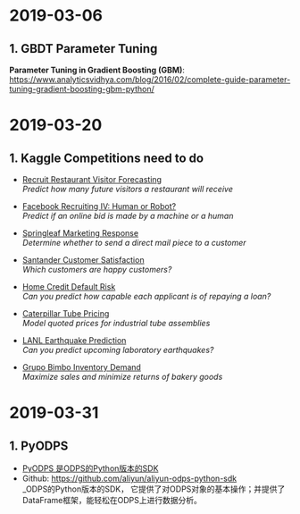 # 2019-03-06
## 1. GBDT Parameter Tuning
**Parameter Tuning in Gradient Boosting (GBM)**:  
https://www.analyticsvidhya.com/blog/2016/02/complete-guide-parameter-tuning-gradient-boosting-gbm-python/

# 2019-03-20
## 1. Kaggle Competitions need to do
- [Recruit Restaurant Visitor Forecasting](https://www.kaggle.com/c/recruit-restaurant-visitor-forecasting/data)  
_Predict how many future visitors a restaurant will receive_  

- [Facebook Recruiting IV: Human or Robot?](https://www.kaggle.com/c/facebook-recruiting-iv-human-or-bot/data)  
_Predict if an online bid is made by a machine or a human_  

- [Springleaf Marketing Response](https://www.kaggle.com/c/springleaf-marketing-response)  
_Determine whether to send a direct mail piece to a customer_  

- [Santander Customer Satisfaction](https://www.kaggle.com/c/santander-customer-satisfaction#description)   
_Which customers are happy customers?_  

- [Home Credit Default Risk](https://www.kaggle.com/c/home-credit-default-risk)  
_Can you predict how capable each applicant is of repaying a loan?_

- [Caterpillar Tube Pricing](https://www.kaggle.com/c/caterpillar-tube-pricing)  
_Model quoted prices for industrial tube assemblies_  

- [LANL Earthquake Prediction](https://www.kaggle.com/c/LANL-Earthquake-Prediction)  
_Can you predict upcoming laboratory earthquakes?_

- [Grupo Bimbo Inventory Demand](https://www.kaggle.com/c/grupo-bimbo-inventory-demand)  
_Maximize sales and minimize returns of bakery goods_  

# 2019-03-31
## 1. PyODPS
- [PyODPS 是ODPS的Python版本的SDK](https://pyodps.readthedocs.io/zh_CN/latest/)  
- Github: https://github.com/aliyun/aliyun-odps-python-sdk  
_ODPS的Python版本的SDK， 它提供了对ODPS对象的基本操作；并提供了DataFrame框架，能轻松在ODPS上进行数据分析。  

